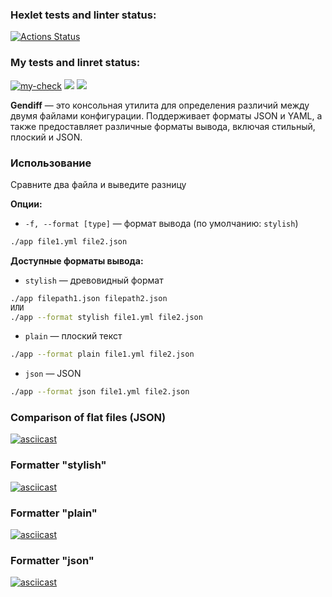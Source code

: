 ### Hexlet tests and linter status:
[![Actions Status](https://github.com/sergeycherkasovv/java-project-71/actions/workflows/hexlet-check.yml/badge.svg)](https://github.com/sergeycherkasovv/java-project-71/actions)

### My tests and linret status:
[![my-check](https://github.com/sergeycherkasovv/java-project-71/actions/workflows/main.yml/badge.svg)](https://github.com/sergeycherkasovv/java-project-71/actions/workflows/main.yml)
<a href="https://codeclimate.com/github/sergeycherkasovv/java-project-71/test_coverage"><img src="https://api.codeclimate.com/v1/badges/9cfade9e6fd2faaff27b/test_coverage" /></a>
<a href="https://codeclimate.com/github/sergeycherkasovv/java-project-71/maintainability"><img src="https://api.codeclimate.com/v1/badges/9cfade9e6fd2faaff27b/maintainability" /></a>

**Gendiff** — это консольная утилита для определения различий между двумя файлами конфигурации. Поддерживает форматы JSON и YAML, а также предоставляет различные форматы вывода, включая стильный, плоский и JSON.

### Использование
Сравните два файла и выведите разницу

**Опции:**
- `-f, --format [type]`  — формат вывода (по умолчанию: `stylish`)
```bash
./app file1.yml file2.json
```

**Доступные форматы вывода:**
- `stylish` — древовидный формат
```bash
./app filepath1.json filepath2.json
ИЛИ 
./app --format stylish file1.yml file2.json
```
- `plain` — плоский текст
```bash
./app --format plain file1.yml file2.json
```
- `json` — JSON
```bash
./app --format json file1.yml file2.json
```

### Comparison of flat files (JSON)
[![asciicast](https://asciinema.org/a/yMr990f3pQIlCHG5mN63C2Clm.svg)](https://asciinema.org/a/yMr990f3pQIlCHG5mN63C2Clm)

### Formatter "stylish"
[![asciicast](https://asciinema.org/a/OVH4IUv5dgo1Tb87pp5YLod8K.svg)](https://asciinema.org/a/OVH4IUv5dgo1Tb87pp5YLod8K)

### Formatter "plain"
[![asciicast](https://asciinema.org/a/bVNvM4CfASayBmI4lRIL8J3XT.svg)](https://asciinema.org/a/bVNvM4CfASayBmI4lRIL8J3XT)

### Formatter "json"
[![asciicast](https://asciinema.org/a/QM1sFlRyoC6fS6lvKzLt5VVTn.svg)](https://asciinema.org/a/QM1sFlRyoC6fS6lvKzLt5VVTn)
